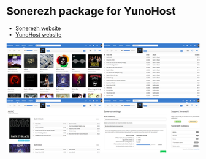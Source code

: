 # Sonerezh package for YunoHost

* [Sonerezh website](https://www.sonerezh.bzh/)
* [YunoHost website](https://yunohost.org/)

![Sonerezh screenshots](sonerezh_screenshots.png)
